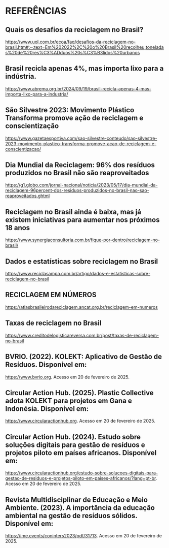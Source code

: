 # REFERÊNCIAS

## Quais os desafios da reciclagem no Brasil?
https://www.uol.com.br/ecoa/faq/desafios-da-reciclagem-no-brasil.htm#:~:text=Em%202022%2C%20o%20Brasil%20recolheu,toneladas%20de%20res%C3%ADduos%20s%C3%B3lidos%20urbanos


## Brasil recicla apenas 4%, mas importa lixo para a indústria.
https://www.abrema.org.br/2024/09/19/brasil-recicla-apenas-4-mas-importa-lixo-para-a-industria/


## São Silvestre 2023: Movimento Plástico Transforma promove ação de reciclagem e conscientização
https://www.gazetaesportiva.com/sao-silvestre-conteudo/sao-silvestre-2023-movimento-plastico-transforma-promove-acao-de-reciclagem-e-conscientizacao/


## Dia Mundial da Reciclagem: 96% dos resíduos produzidos no Brasil não são reaproveitados
https://g1.globo.com/jornal-nacional/noticia/2023/05/17/dia-mundial-da-reciclagem-96percent-dos-residuos-produzidos-no-brasil-nao-sao-reaproveitados.ghtml


## Reciclagem no Brasil ainda é baixa, mas já existem iniciativas para aumentar nos próximos 18 anos
https://www.synergiaconsultoria.com.br/fique-por-dentro/reciclagem-no-brasil/


## Dados e estatísticas sobre reciclagem no Brasil
https://www.reciclasampa.com.br/artigo/dados-e-estatisticas-sobre-reciclagem-no-brasil


## RECICLAGEM EM NÚMEROS
https://atlasbrasileirodareciclagem.ancat.org.br/reciclagem-em-numeros


## Taxas de reciclagem no Brasil
https://www.creditodelogisticareversa.com.br/post/taxas-de-reciclagem-no-brasil


## BVRIO. (2022). KOLEKT: Aplicativo de Gestão de Resíduos. Disponível em: 
https://www.bvrio.org. Acesso em 20 de fevereiro de 2025.


## Circular Action Hub. (2025). Plastic Collective adota KOLEKT para projetos em Gana e Indonésia. Disponível em:
https://www.circularactionhub.org. Acesso em 20 de fevereiro de 2025.


## Circular Action Hub. (2024). Estudo sobre soluções digitais para gestão de resíduos e projetos piloto em países africanos. Disponível em: 
https://www.circularactionhub.org/estudo-sobre-solucoes-digitais-para-gestao-de-residuos-e-projetos-piloto-em-paises-africanos/?lang=pt-br. Acesso em 20 de fevereiro de 2025.


## Revista Multidisciplinar de Educação e Meio Ambiente. (2023). A importância da educação ambiental na gestão de resíduos sólidos. Disponível em:
https://ime.events/coninters2023/pdf/31713. Acesso em 20 de fevereiro de 2025.

